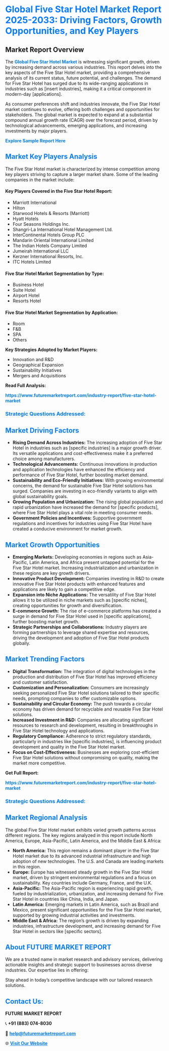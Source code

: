 <h1 style="color: #007BFF;">Global Five Star Hotel Market Report 2025-2033: Driving Factors, Growth Opportunities, and Key Players</h1>

<section id="overview">
<h2>Market Report Overview</h2>
<p>The <a href="https://www.futuremarketreport.com/industry-report/five-star-hotel-market" style="color: #007BFF; text-decoration: none;"><strong>Global Five Star Hotel Market</strong></a> is witnessing significant growth, driven by increasing demand across various industries. This report delves into the key aspects of the Five Star Hotel market, providing a comprehensive analysis of its current status, future potential, and challenges. The demand for Five Star Hotel has surged due to its wide-ranging applications in industries such as [insert industries], making it a critical component in modern-day [applications].</p>
<p>As consumer preferences shift and industries innovate, the Five Star Hotel market continues to evolve, offering both challenges and opportunities for stakeholders. The global market is expected to expand at a substantial compound annual growth rate (CAGR) over the forecast period, driven by technological advancements, emerging applications, and increasing investments by major players.</p>
</section>

<section id="overview">
<p><a href="https://www.futuremarketreport.com/request-sample/reportId=105802" style="color: #007BFF; text-decoration: none;"><strong>Explore Sample Report Here</strong></a></p>
</section>

<section id="key-players">
<h2 style="color: #007BFF;">Market Key Players Analysis</h2>
<p>The Five Star Hotel market is characterized by intense competition among key players striving to capture a larger market share. Some of the leading companies in the market include:</p>
<h4>Key Players Covered in the Five Star Hotel Report:</h4>
<ul><li>Marriott International</li><li>Hilton</li><li>Starwood Hotels &amp; Resorts (Marriott)</li><li>Hyatt Hotels</li><li>Four Seasons Holdings Inc.</li><li>Shangri-La International Hotel Management Ltd.</li><li>InterContinental Hotels Group PLC</li><li>Mandarin Oriental International Limited</li><li>The Indian Hotels Company Limited</li><li>Jumeirah International LLC</li><li>Kerzner International Resorts, Inc.</li><li>ITC Hotels Limited</li></ul>
<h4>Five Star Hotel Market Segmentation by Type:</h4>
<ul><li>Business Hotel</li><li>Suite Hotel</li><li>Airport Hotel</li><li>Resorts Hotel</li></ul>

<h4>Five Star Hotel Market Segmentation by Application:</h4>
<ul><li>Room</li><li>F&amp;B</li><li>SPA</li><li>Others</li></ul>
<p><strong>Key Strategies Adopted by Market Players:</strong></p>
<ul>
<li>Innovation and R&D</li>
<li>Geographical Expansion</li>
<li>Sustainability Initiatives</li>
<li>Mergers and Acquisitions</li>
</ul>
</section>

<section>
<p><strong>Read Full Analysis: </strong></p><a href="https://www.futuremarketreport.com/industry-report/five-star-hotel-market" style="color: #007BFF; text-decoration: none;"><strong>https://www.futuremarketreport.com/industry-report/five-star-hotel-market</strong></a>
<h3 style="color: #007BFF;">Strategic Questions Addressed:</h3>
</section>

<section id="driving-factors">
<h2 style="color: #007BFF;">Market Driving Factors</h2>
<ul>
<li><strong>Rising Demand Across Industries:</strong> The increasing adoption of Five Star Hotel in industries such as [specific industries] is a major growth driver. Its versatile applications and cost-effectiveness make it a preferred choice among manufacturers.</li>
<li><strong>Technological Advancements:</strong> Continuous innovations in production and application technologies have enhanced the efficiency and performance of Five Star Hotel, further boosting market demand.</li>
<li><strong>Sustainability and Eco-Friendly Initiatives:</strong> With growing environmental concerns, the demand for sustainable Five Star Hotel solutions has surged. Companies are investing in eco-friendly variants to align with global sustainability goals.</li>
<li><strong>Growing Population and Urbanization:</strong> The rising global population and rapid urbanization have increased the demand for [specific products], where Five Star Hotel plays a vital role in meeting consumer needs.</li>
<li><strong>Government Policies and Incentives:</strong> Supportive government regulations and incentives for industries using Five Star Hotel have created a conducive environment for market growth.</li>
</ul>
</section>

<section id="growth-opportunities">
<h2 style="color: #007BFF;">Market Growth Opportunities</h2>
<ul>
<li><strong>Emerging Markets:</strong> Developing economies in regions such as Asia-Pacific, Latin America, and Africa present untapped potential for the Five Star Hotel market. Increasing industrialization and urbanization in these regions are key growth drivers.</li>
<li><strong>Innovative Product Development:</strong> Companies investing in R&D to create innovative Five Star Hotel products with enhanced features and applications are likely to gain a competitive edge.</li>
<li><strong>Expansion into Niche Applications:</strong> The versatility of Five Star Hotel allows it to be utilized in niche markets such as [specific niches], creating opportunities for growth and diversification.</li>
<li><strong>E-commerce Growth:</strong> The rise of e-commerce platforms has created a surge in demand for Five Star Hotel used in [specific applications], further boosting market growth.</li>
<li><strong>Strategic Partnerships and Collaborations:</strong> Industry players are forming partnerships to leverage shared expertise and resources, driving the development and adoption of Five Star Hotel products globally.</li>
</ul>
</section>

<section id="trending-factors">
<h2 style="color: #007BFF;">Market Trending Factors</h2>
<ul>
<li><strong>Digital Transformation:</strong> The integration of digital technologies in the production and distribution of Five Star Hotel has improved efficiency and customer satisfaction.</li>
<li><strong>Customization and Personalization:</strong> Consumers are increasingly seeking personalized Five Star Hotel solutions tailored to their specific needs, prompting companies to offer customizable options.</li>
<li><strong>Sustainability and Circular Economy:</strong> The push towards a circular economy has driven demand for recyclable and reusable Five Star Hotel solutions.</li>
<li><strong>Increased Investment in R&D:</strong> Companies are allocating significant resources to research and development, resulting in breakthroughs in Five Star Hotel technology and applications.</li>
<li><strong>Regulatory Compliance:</strong> Adherence to strict regulatory standards, particularly in industries like [specific industries], is influencing product development and quality in the Five Star Hotel market.</li>
<li><strong>Focus on Cost-Effectiveness:</strong> Businesses are exploring cost-efficient Five Star Hotel solutions without compromising on quality, making the market more competitive.</li>
</ul>
</section>

<section>
<p><strong>Get Full Report: </strong></p><a href="https://www.futuremarketreport.com/industry-report/five-star-hotel-market" style="color: #007BFF; text-decoration: none;"><strong>https://www.futuremarketreport.com/industry-report/five-star-hotel-market</strong></a>
<h3 style="color: #007BFF;">Strategic Questions Addressed:</h3>
</section>


<section id="regional-analysis">
<h2 style="color: #007BFF;">Market Regional Analysis</h2>
<p>The global Five Star Hotel market exhibits varied growth patterns across different regions. The key regions analyzed in this report include North America, Europe, Asia-Pacific, Latin America, and the Middle East & Africa:</p>
<ul>
<li><strong>North America:</strong> This region remains a dominant player in the Five Star Hotel market due to its advanced industrial infrastructure and high adoption of new technologies. The U.S. and Canada are leading markets in this region.</li>
<li><strong>Europe:</strong> Europe has witnessed steady growth in the Five Star Hotel market, driven by stringent environmental regulations and a focus on sustainability. Key countries include Germany, France, and the U.K.</li>
<li><strong>Asia-Pacific:</strong> The Asia-Pacific region is experiencing rapid growth, fueled by industrialization, urbanization, and increasing demand for Five Star Hotel in countries like China, India, and Japan.</li>
<li><strong>Latin America:</strong> Emerging markets in Latin America, such as Brazil and Mexico, present significant opportunities for the Five Star Hotel market, supported by growing industrial activities and investments.</li>
<li><strong>Middle East & Africa:</strong> The region’s growth is driven by expanding industries, infrastructure development, and increasing demand for Five Star Hotel in sectors like [specific sectors].</li>
</ul>
</section>

<footer>
<h2 style="color: #007BFF;">About FUTURE MARKET REPORT</h2>
<p>We are a trusted name in market research and advisory services, delivering actionable insights and strategic support to businesses across diverse industries. Our expertise lies in offering:</p>

<p>Stay ahead in today’s competitive landscape with our tailored research solutions.</p>

<h2 style="color: #007BFF;">Contact Us:</h2>
<p><strong>FUTURE MARKET REPORT</strong></p>
<p>📞 <strong>+91 (883) 074-8030</strong></p>
<p>📧 <strong><a href="mailto:help@futuremarketreport.com" style="color: #007BFF;">help@futuremarketreport.com</a></strong></p>
<p>🌐 <strong><a href="https://www.futuremarketreport.com/" style="color: #007BFF;">Visit Our Website</a></strong></p>
</footer>